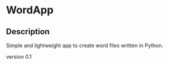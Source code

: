 # WordApp
## Description
Simple and lightweight app to create word files written in Python.

version 0.1
